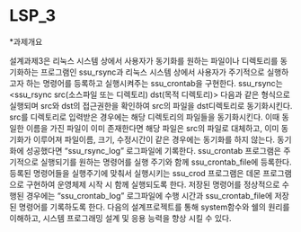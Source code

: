 # LSP_3
*과제개요

설계과제3은 리눅스 시스템 상에서 사용자가 동기화를 원하는 파일이나 디렉토리를 동기화하는 프로그램인 ssu_rsync과 리눅스 시스템 상에서 사용자가 주기적으로 실행하고자 하는 명령어를 등록하고 실행시켜주는 ssu_crontab을 구현한다. ssu_rsync는 <ssu_rsync src(소스파일 또는 디렉토리) dst(목적 디렉토리)> 다음과 같은 형식으로 실행되며 src와 dst의 접근권한을 확인하여 src의 파일을 dst디렉토리로 동기화시킨다. src를 디렉토리로 입력받은 경우에는 해당 디렉토리의 파일들을 동기화시킨다. 이때 동일한 이름을 가진 파일이 이미 존재한다면 해당 파일은 src의 파일로 대체하고, 이미 동기화가 이루어져 파일이름, 크기, 수정시간이 같은 경우에는 동기화를 하지 않는다. 동기화에 성공했다면 “ssu_rsync_log” 로그파일에 기록한다. ssu_crontab 프로그램은 주기적으로 실행되기를 원하는 명령어를 실행 주기와 함께 ssu_crontab_file에 등록한다. 등록된 명령어들을 실행주기에 맞춰서 실행시키는 ssu_crod 프로그램은 데몬 프로그램으로 구현하여 운영체제 시작 시 함께 실행되도록 한다. 저장된 명령어를 정상적으로 수행된 경우에는 “ssu_crontab_log” 로그파일에 수행 시간과 ssu_crontab_file에 저장된 명령어를 기록하도록 한다. 다음의 설계프로젝트를 통해 system함수와 쉘의 원리를 이해하고, 시스템 프로그래밍 설계 및 응용 능력을 향상 시킬 수 있다.
